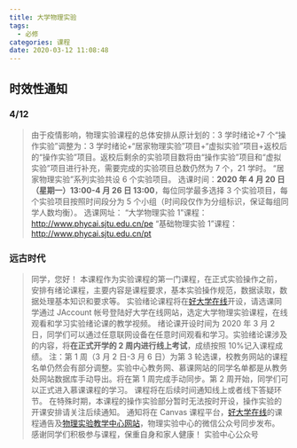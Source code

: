 ```yaml
---
title: 大学物理实验
tags:
  - 必修
categories: 课程
date: 2020-03-12 11:08:48
---
```


## 时效性通知

### 4/12

> 由于疫情影响，物理实验课程的总体安排从原计划的：3 学时绪论+7 个“操作实验”调整为：3 学时绪论+“居家物理实验”项目+“虚拟实验”项目+返校后的“操作实验”项目。返校后剩余的实验项目数将由“操作实验”项目和“虚拟实验”项目进行补充，需要完成的实验项目总数仍然为 7 个，21 学时。
> “居家物理实验”系列实验共设 6 个实验项目。
> 选课时间：**2020 年 4 月 20 日（星期一）13:00-4 月 26 日 13:00**，每位同学最多选择 3 个实验项目，每个实验项目按照时间段分为 5 个小组（时间段仅作为分组标识，保证每组同学人数均衡）。
> 选课网址：
> “大学物理实验 1”课程：<http://www.phycai.sjtu.edu.cn/pe>
> “基础物理实验 1”课程：<http://www.phycai.sjtu.edu.cn/pt>

<!--more-->

### 远古时代

> 同学，您好！
> 本课程作为实验课程的第一门课程，在正式实验操作之前，安排有绪论课程，主要内容是课程要求，基本实验操作规范，数据读取，数据处理基本知识和要求等。
> 实验绪论课程将在[好大学在线](http://www.cnmooc.org)开设，请选课同学通过 JAccount 帐号登陆好大学在线网站，选定大学物理实验课程，在线观看和学习实验绪论课的教学视频。
> 绪论课开设时间为 2020 年 3 月 2 日，同学们可以通过任意联网设备在任意时间观看和学习。实验绪论课涉及的内容，将**在正式开学的 2 周内进行线上考试**，成绩按照 10%记入课程成绩。
> 注：第 1 周（3 月 2 日-3 月 6 日）为第 3 轮选课，校教务网站的课程名单仍然会有部分调整。实验中心教务网、慕课网站的同学名单都是从教务处网站数据库手动导出。将在第 1 周完成手动同步。第 2 周开始，同学们可以正式进入慕课课程的学习。
> 课程将在后续时间通知线上或者线下答疑环节。
> 在特殊时期，本课程的操作实验部分暂时无法按时开设，操作实验的开课安排请关注后续通知。
> 通知将在 Canvas 课程平台，[好大学在线](http://www.cnmooc.org)的课程通告及[物理实验教学中心网站](http://pec.sjtu.edu.cn)，物理实验中心的微信公众号同步发布。
> 感谢同学们积极参与课程，保重自身和家人健康！
> 实验中心公众号
